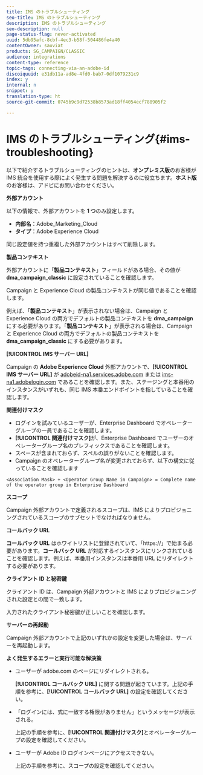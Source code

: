 ```yaml
---
title: IMS のトラブルシューティング
seo-title: IMS のトラブルシューティング
description: IMS のトラブルシューティング
seo-description: null
page-status-flag: never-activated
uuid: 5db95afc-8cbf-4ec3-b58f-504486fe4a40
contentOwner: sauviat
products: SG_CAMPAIGN/CLASSIC
audience: integrations
content-type: reference
topic-tags: connecting-via-an-adobe-id
discoiquuid: e31db11a-ad8e-4fd0-bab7-0df1079231c9
index: y
internal: n
snippet: y
translation-type: ht
source-git-commit: 0745b9c9d72538b8573ad18ff4054ecf788905f2

---
```



# IMS のトラブルシューティング{#ims-troubleshooting}

以下で紹介するトラブルシューティングのヒントは、**オンプレミス版**&#x200B;のお客様が IMS 統合を使用する際によく発生する問題を解決するのに役立ちます。**ホスト版**&#x200B;のお客様は、アドビにお問い合わせください。

**外部アカウント**

以下の情報で、外部アカウントを **1 つ**&#x200B;のみ設定します。

* **内部名**：Adobe_Marketing_Cloud
* **タイプ**：Adobe Experience Cloud

同じ設定値を持つ重複した外部アカウントはすべて削除します。

**製品コンテキスト**

外部アカウントに「**製品コンテキスト**」フィールドがある場合、その値が **dma_campaign_classic** に設定されていることを確認します。

Campaign と Experience Cloud の製品コンテキストが同じ値であることを確認します。

例えば、「**製品コンテキスト**」が表示されない場合は、Campaign と Experience Cloud の両方でデフォルトの製品コンテキストを **dma_campaign** にする必要があります。「**製品コンテキスト**」が表示される場合は、Campaign と Experience Cloud の両方でデフォルトの製品コンテキストを **dma_campaign_classic** にする必要があります。

**[!UICONTROL IMS サーバー URL]**

Campaign の **Adobe Experience Cloud** 外部アカウントで、**[!UICONTROL IMS サーバー URL]** が [adobeid-na1.services.adobe.com](https://adobeid-na1.services.adobe.com/) または [ims-na1.adobelogin.com](http://ims-na1.adobelogin.com/) であることを確認します。また、ステージングと本番用のインスタンスがいずれも、同じ IMS 本番エンドポイントを指していることを確認します。

**関連付けマスク**

* ログインを試みているユーザーが、Enterprise Dashboard でオペレーターグループの一員であることを確認します。
* **[!UICONTROL 関連付けマスク]**&#x200B;が、Enterprise Dashboard でユーザーのオペレーターグループ名のプレフィックスであることを確認します。
* スペースが含まれておらず、スペルの誤りがないことを確認します。
* Campaign のオペレーターグループ名が変更されておらず、以下の構文に従っていることを確認します

```
<Association Mask> + <Operator Group Name in Campaign> = Complete name of the operator group in Enterprise Dashboard
```

**スコープ**

Campaign 外部アカウントで定義されるスコープは、IMS によりプロビジョニングされているスコープのサブセットでなければなりません。

**コールバック URL**

**コールバック URL** はホワイトリストに登録されていて、「https://」で始まる必要があります。**コールバック URL** が対応するインスタンスにリンクされていることを確認します。例えば、本番用インスタンスは本番用 URL にリダイレクトする必要があります。

**クライアント ID と秘密鍵**

クライアント ID は、Campaign 外部アカウントと IMS によりプロビジョニングされた設定との間で一致します。

入力されたクライアント秘密鍵が正しいことを確認します。

**サーバーの再起動**

Campaign 外部アカウントで上記のいずれかの設定を変更した場合は、サーバーを再起動します。

**よく発生するエラーと実行可能な解決策**

* ユーザーが adobe.com のページにリダイレクトされる。

   **[!UICONTROL コールバック URL]** に関する問題が起きています。上記の手順を参考に、**[!UICONTROL コールバック URL]** の設定を確認してください。

* 「ログインには、式に一致する権限がありません」というメッセージが表示される。

   上記の手順を参考に、**[!UICONTROL 関連付けマスク]**&#x200B;とオペレーターグループの設定を確認してください。

* ユーザーが Adobe ID ログインページにアクセスできない。

   上記の手順を参考に、スコープの設定を確認してください。

